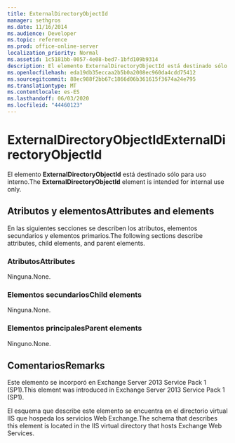 ```yaml
---
title: ExternalDirectoryObjectId
manager: sethgros
ms.date: 11/16/2014
ms.audience: Developer
ms.topic: reference
ms.prod: office-online-server
localization_priority: Normal
ms.assetid: 1c5181bb-0057-4e08-bed7-1bfd109b9314
description: El elemento ExternalDirectoryObjectId está destinado sólo para uso interno.
ms.openlocfilehash: eda19db35eccaa2b5b0a2008ec960da4cdd75412
ms.sourcegitcommit: 88ec988f2bb67c1866d06b361615f3674a24e795
ms.translationtype: MT
ms.contentlocale: es-ES
ms.lasthandoff: 06/03/2020
ms.locfileid: "44460123"
---
```

# <a name="externaldirectoryobjectid"></a><span data-ttu-id="2b4a4-103">ExternalDirectoryObjectId</span><span class="sxs-lookup"><span data-stu-id="2b4a4-103">ExternalDirectoryObjectId</span></span>

<span data-ttu-id="2b4a4-104">El elemento **ExternalDirectoryObjectId** está destinado sólo para uso interno.</span><span class="sxs-lookup"><span data-stu-id="2b4a4-104">The **ExternalDirectoryObjectId** element is intended for internal use only.</span></span> 

## <a name="attributes-and-elements"></a><span data-ttu-id="2b4a4-105">Atributos y elementos</span><span class="sxs-lookup"><span data-stu-id="2b4a4-105">Attributes and elements</span></span>

<span data-ttu-id="2b4a4-106">En las siguientes secciones se describen los atributos, elementos secundarios y elementos primarios.</span><span class="sxs-lookup"><span data-stu-id="2b4a4-106">The following sections describe attributes, child elements, and parent elements.</span></span>
  
### <a name="attributes"></a><span data-ttu-id="2b4a4-107">Atributos</span><span class="sxs-lookup"><span data-stu-id="2b4a4-107">Attributes</span></span>

<span data-ttu-id="2b4a4-108">Ninguna.</span><span class="sxs-lookup"><span data-stu-id="2b4a4-108">None.</span></span>
  
### <a name="child-elements"></a><span data-ttu-id="2b4a4-109">Elementos secundarios</span><span class="sxs-lookup"><span data-stu-id="2b4a4-109">Child elements</span></span>

<span data-ttu-id="2b4a4-110">Ninguna.</span><span class="sxs-lookup"><span data-stu-id="2b4a4-110">None.</span></span>
  
### <a name="parent-elements"></a><span data-ttu-id="2b4a4-111">Elementos principales</span><span class="sxs-lookup"><span data-stu-id="2b4a4-111">Parent elements</span></span>

<span data-ttu-id="2b4a4-112">Ninguno.</span><span class="sxs-lookup"><span data-stu-id="2b4a4-112">None.</span></span>
  
## <a name="remarks"></a><span data-ttu-id="2b4a4-113">Comentarios</span><span class="sxs-lookup"><span data-stu-id="2b4a4-113">Remarks</span></span>

<span data-ttu-id="2b4a4-114">Este elemento se incorporó en Exchange Server 2013 Service Pack 1 (SP1).</span><span class="sxs-lookup"><span data-stu-id="2b4a4-114">This element was introduced in Exchange Server 2013 Service Pack 1 (SP1).</span></span>
  
<span data-ttu-id="2b4a4-115">El esquema que describe este elemento se encuentra en el directorio virtual IIS que hospeda los servicios Web Exchange.</span><span class="sxs-lookup"><span data-stu-id="2b4a4-115">The schema that describes this element is located in the IIS virtual directory that hosts Exchange Web Services.</span></span>
  

